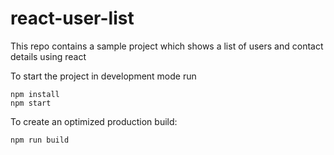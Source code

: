 
# react-user-list
This repo contains a sample project which shows a list of users and contact details using react 

To start the project in development mode run

```
npm install
npm start
```

To create an optimized production build:

```
npm run build
```
